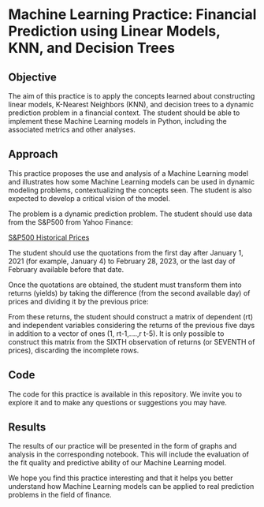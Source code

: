 # Machine Learning Practice: Financial Prediction using Linear Models, KNN, and Decision Trees

## Objective

The aim of this practice is to apply the concepts learned about constructing linear models, K-Nearest Neighbors (KNN), and decision trees to a dynamic prediction problem in a financial context. The student should be able to implement these Machine Learning models in Python, including the associated metrics and other analyses.

## Approach

This practice proposes the use and analysis of a Machine Learning model and illustrates how some Machine Learning models can be used in dynamic modeling problems, contextualizing the concepts seen. The student is also expected to develop a critical vision of the model.

The problem is a dynamic prediction problem. The student should use data from the S&P500 from Yahoo Finance:

[S&P500 Historical Prices](http://finance.yahoo.com/q/hp?s=%5EGSPC+Historical+Prices)

The student should use the quotations from the first day after January 1, 2021 (for example, January 4) to February 28, 2023, or the last day of February available before that date.

Once the quotations are obtained, the student must transform them into returns (yields) by taking the difference (from the second available day) of prices and dividing it by the previous price:

From these returns, the student should construct a matrix of dependent (rt) and independent variables considering the returns of the previous five days in addition to a vector of ones (1, rt-1,….,r t-5). It is only possible to construct this matrix from the SIXTH observation of returns (or SEVENTH of prices), discarding the incomplete rows.

## Code

The code for this practice is available in this repository. We invite you to explore it and to make any questions or suggestions you may have.

## Results

The results of our practice will be presented in the form of graphs and analysis in the corresponding notebook. This will include the evaluation of the fit quality and predictive ability of our Machine Learning model.

We hope you find this practice interesting and that it helps you better understand how Machine Learning models can be applied to real prediction problems in the field of finance.
